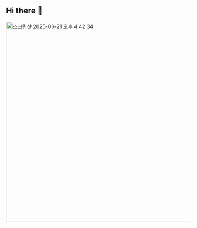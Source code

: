 ## Hi there 👋

<img width="546" alt="스크린샷 2025-06-21 오후 4 42 34" src="https://github.com/user-attachments/assets/958b5fea-be1b-4ab0-9f4c-ebdd407815b4" />

